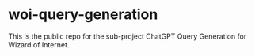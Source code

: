 # woi-query-generation
This is the public repo for the sub-project ChatGPT Query Generation for Wizard of Internet.
